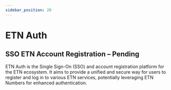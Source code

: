 ```yaml
---
sidebar_position: 20
---
```


# ETN Auth

## SSO ETN Account Registration – Pending

ETN Auth is the Single Sign-On (SSO) and account registration platform for the ETN ecosystem. It aims to provide a unified and secure way for users to register and log in to various ETN services, potentially leveraging ETN Numbers for enhanced authentication.

